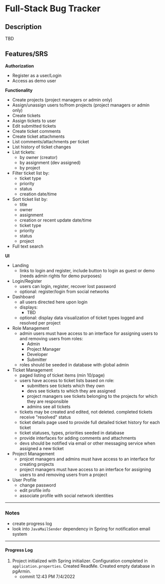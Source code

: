 # Full-Stack Bug Tracker

## Description

TBD

## Features/SRS
**Authorization**
* Register as a user/Login
* Access as demo user

**Functionality**
* Create projects (project managers or admin only)
* Assign/unassign users to/from projects (project managers or admin only)
* Create tickets
* Assign tickets to user
* Edit submitted tickets
* Create ticket comments
* Create ticket attachments
* List comments/attachments per ticket
* List history of ticket changes
* List tickets: 
  * by owner (creator)
  * by assignment (dev assigned)
  * by project
* Filter ticket list by:
  * ticket type
  * priority
  * status
  * creation date/time
* Sort ticket list by:
  * title
  * owner
  * assignment
  * creation or recent update date/time
  * ticket type
  * priority
  * status
  * project
* Full text search

**UI**
* Landing
  * links to login and register, include button to login as guest or demo (needs admin rights for demo purposes)
* Login/Register
  * users can login, register, recover lost password
  * optional: register/login from social networks
* Dashboard
  * all users directed here upon login
  * displays: 
    * TBD
  * optional: display data visualization of ticket types logged and resolved per project
* Role Management
  * admin users must have access to an interface for assigning users to and removing users from roles:
    * Admin
    * Project Manager
    * Developer
    * Submitter
  * roles should be seeded in database with global admin
* Ticket Management
  * paged listing of ticket items (min 10/page)
  * users have access to ticket lists based on role:
    * submitters see tickets which they own
    * devs see tickets to which they are assigned
    * project managers see tickets belonging to the projects for which they are responsible
    * admins see all tickets
  * tickets may be created and edited, not deleted. completed tickets receive "resolved" status
  * ticket details page used to provide full detailed ticket history for each ticket
  * ticket statuses, types, priorities seeded in database
  * provide interfaces for adding comments and attachments
  * devs should be notified via email or other messaging service when assigned a new ticket 
* Project Management
  * projcet managers and admins must have access to an interface for creating projects
  * project managers must have access to an interface for assigning users to and removing users from a project
* User Profile
  * change password
  * edit profile info
  * associate profile with social network identities

---
### Notes
* create progress log
* look into `JavaMailSender` dependency in Spring for notification email system

---
#### Progress Log
1. Project initialized with Spring initializer. Configuration completed in `application.properties`. Created ReadMe. Created empty database in pgArmin. 
   * commit 12:43 PM 7/4/2022